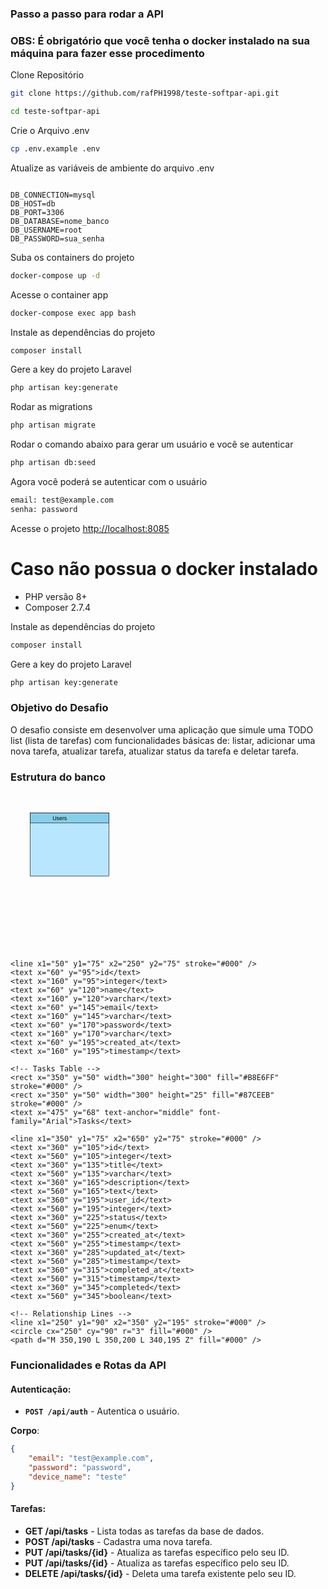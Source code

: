 ### Passo a passo para rodar a API
### OBS: É obrigatório que você tenha o docker instalado na sua máquina para fazer esse procedimento
Clone Repositório
```sh
git clone https://github.com/rafPH1998/teste-softpar-api.git
```
```sh
cd teste-softpar-api
```


Crie o Arquivo .env
```sh
cp .env.example .env
```

Atualize as variáveis de ambiente do arquivo .env
```dosini

DB_CONNECTION=mysql
DB_HOST=db
DB_PORT=3306
DB_DATABASE=nome_banco
DB_USERNAME=root
DB_PASSWORD=sua_senha
```

Suba os containers do projeto
```sh
docker-compose up -d
```

Acesse o container app
```sh
docker-compose exec app bash
```

Instale as dependências do projeto
```sh
composer install
```

Gere a key do projeto Laravel
```sh
php artisan key:generate
```

Rodar as migrations
```sh
php artisan migrate
```

Rodar o comando abaixo para gerar um usuário e você se autenticar
```sh
php artisan db:seed
```

Agora você poderá se autenticar com o usuário
```sh
email: test@example.com
senha: password
```

Acesse o projeto
[http://localhost:8085](http://localhost:8085)

# Caso não possua o docker instalado

- PHP versão 8+
- Composer 2.7.4

Instale as dependências do projeto
```sh
composer install
```

Gere a key do projeto Laravel
```sh
php artisan key:generate
```


### Objetivo do Desafio
O desafio consiste em desenvolver uma aplicação que simule uma TODO list (lista de tarefas) com funcionalidades básicas de: listar, adicionar uma nova tarefa, atualizar tarefa, atualizar status da tarefa e deletar tarefa.


### Estrutura do banco

<svg viewBox="0 0 800 400" xmlns="http://www.w3.org/2000/svg">
    <!-- Users Table -->
    <rect x="50" y="50" width="200" height="160" fill="#B8E6FF" stroke="#000" />
    <rect x="50" y="50" width="200" height="25" fill="#87CEEB" stroke="#000" />
    <text x="125" y="68" text-anchor="middle" font-family="Arial">Users</text>
    
    <line x1="50" y1="75" x2="250" y2="75" stroke="#000" />
    <text x="60" y="95">id</text>
    <text x="160" y="95">integer</text>
    <text x="60" y="120">name</text>
    <text x="160" y="120">varchar</text>
    <text x="60" y="145">email</text>
    <text x="160" y="145">varchar</text>
    <text x="60" y="170">password</text>
    <text x="160" y="170">varchar</text>
    <text x="60" y="195">created_at</text>
    <text x="160" y="195">timestamp</text>

    <!-- Tasks Table -->
    <rect x="350" y="50" width="300" height="300" fill="#B8E6FF" stroke="#000" />
    <rect x="350" y="50" width="300" height="25" fill="#87CEEB" stroke="#000" />
    <text x="475" y="68" text-anchor="middle" font-family="Arial">Tasks</text>
    
    <line x1="350" y1="75" x2="650" y2="75" stroke="#000" />
    <text x="360" y="105">id</text>
    <text x="560" y="105">integer</text>
    <text x="360" y="135">title</text>
    <text x="560" y="135">varchar</text>
    <text x="360" y="165">description</text>
    <text x="560" y="165">text</text>
    <text x="360" y="195">user_id</text>
    <text x="560" y="195">integer</text>
    <text x="360" y="225">status</text>
    <text x="560" y="225">enum</text>
    <text x="360" y="255">created_at</text>
    <text x="560" y="255">timestamp</text>
    <text x="360" y="285">updated_at</text>
    <text x="560" y="285">timestamp</text>
    <text x="360" y="315">completed_at</text>
    <text x="560" y="315">timestamp</text>
    <text x="360" y="345">completed</text>
    <text x="560" y="345">boolean</text>

    <!-- Relationship Lines -->
    <line x1="250" y1="90" x2="350" y2="195" stroke="#000" />
    <circle cx="250" cy="90" r="3" fill="#000" />
    <path d="M 350,190 L 350,200 L 340,195 Z" fill="#000" />
</svg>

### Funcionalidades e Rotas da API

#### Autenticação:

- **`POST /api/auth`** - Autentica o usuário.

**Corpo**:

```json
{
    "email": "test@example.com",
    "password": "password",
    "device_name": "teste"
}
```

#### Tarefas:

- **GET /api/tasks** - Lista todas as tarefas da base de dados.
- **POST /api/tasks** - Cadastra uma nova tarefa.
- **PUT /api/tasks/{id}** - Atualiza as tarefas específico pelo seu ID.
- **PUT /api/tasks/{id}** - Atualiza as tarefas específico pelo seu ID.
- **DELETE /api/tasks/{id}** - Deleta uma tarefa existente pelo seu ID.